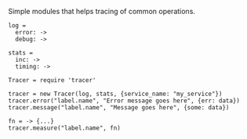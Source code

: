 Simple modules that helps tracing of common operations.

```
log =
  error: ->
  debug: ->

stats =
  inc: ->
  timing: ->

Tracer = require 'tracer'

tracer = new Tracer(log, stats, {service_name: "my_service"})
tracer.error("label.name", "Error message goes here", {err: data})
tracer.message("label.name", "Message goes here", {some: data})

fn = -> {...}
tracer.measure("label.name", fn)
```
